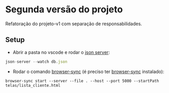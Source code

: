 # Segunda versão do projeto

Refatoração do projeto-v1 com separação de responsabilidades.




## Setup

* Abrir a pasta no vscode e rodar o [json server](../notas-de-aula/aula%2001-04%20-%20Preparando%20o%20ambiente.md): 

```js
json-server --watch db.json
```

* Rodar o comando [browser-sync](https://browsersync.io/) (é preciso ter [browser-sync](https://browsersync.io/) instalado):
```
browser-sync start --server --file . --host --port 5000 --startPath telas/lista_cliente.html
```